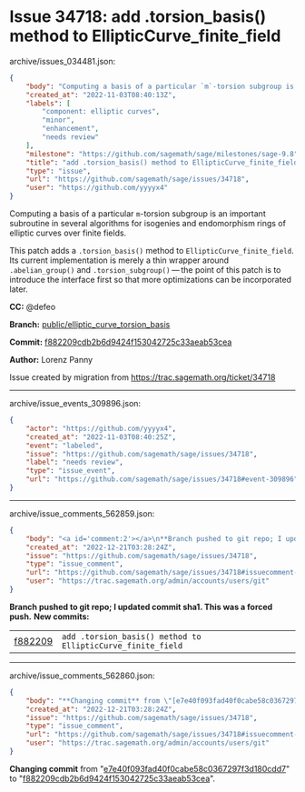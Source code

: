 # Issue 34718: add .torsion_basis() method to EllipticCurve_finite_field

archive/issues_034481.json:
```json
{
    "body": "Computing a basis of a particular `m`-torsion subgroup is an important subroutine in several algorithms for isogenies and endomorphism rings of elliptic curves over finite fields.\n\nThis patch adds a `.torsion_basis()` method to `EllipticCurve_finite_field`. Its current implementation is merely a thin wrapper around `.abelian_group()` and `.torsion_subgroup()`\u2009\u2014\u2009the point of this patch is to introduce the interface first so that more optimizations can be incorporated later.\n\n**CC:**  @defeo\n\n**Branch:** [public/elliptic_curve_torsion_basis](https://github.com/sagemath/sagetrac-mirror/tree/public/elliptic_curve_torsion_basis)\n\n**Commit:** [f882209cdb2b6d9424f153042725c33aeab53cea](https://github.com/sagemath/sagetrac-mirror/commit/f882209cdb2b6d9424f153042725c33aeab53cea)\n\n**Author:** Lorenz Panny\n\nIssue created by migration from https://trac.sagemath.org/ticket/34718\n\n",
    "created_at": "2022-11-03T08:40:13Z",
    "labels": [
        "component: elliptic curves",
        "minor",
        "enhancement",
        "needs review"
    ],
    "milestone": "https://github.com/sagemath/sage/milestones/sage-9.8",
    "title": "add .torsion_basis() method to EllipticCurve_finite_field",
    "type": "issue",
    "url": "https://github.com/sagemath/sage/issues/34718",
    "user": "https://github.com/yyyyx4"
}
```
Computing a basis of a particular `m`-torsion subgroup is an important subroutine in several algorithms for isogenies and endomorphism rings of elliptic curves over finite fields.

This patch adds a `.torsion_basis()` method to `EllipticCurve_finite_field`. Its current implementation is merely a thin wrapper around `.abelian_group()` and `.torsion_subgroup()` — the point of this patch is to introduce the interface first so that more optimizations can be incorporated later.

**CC:**  @defeo

**Branch:** [public/elliptic_curve_torsion_basis](https://github.com/sagemath/sagetrac-mirror/tree/public/elliptic_curve_torsion_basis)

**Commit:** [f882209cdb2b6d9424f153042725c33aeab53cea](https://github.com/sagemath/sagetrac-mirror/commit/f882209cdb2b6d9424f153042725c33aeab53cea)

**Author:** Lorenz Panny

Issue created by migration from https://trac.sagemath.org/ticket/34718





---

archive/issue_events_309896.json:
```json
{
    "actor": "https://github.com/yyyyx4",
    "created_at": "2022-11-03T08:40:25Z",
    "event": "labeled",
    "issue": "https://github.com/sagemath/sage/issues/34718",
    "label": "needs review",
    "type": "issue_event",
    "url": "https://github.com/sagemath/sage/issues/34718#event-309896"
}
```



---

archive/issue_comments_562859.json:
```json
{
    "body": "<a id='comment:2'></a>\n**Branch pushed to git repo; I updated commit sha1. This was a forced push.** **New commits:**\n<table><tr><td><a href=\"https://github.com/sagemath/sagetrac-mirror/commit/f882209cdb2b6d9424f153042725c33aeab53cea\">f882209</a></td><td><code>add .torsion_basis() method to EllipticCurve_finite_field</code></td></tr></table>\n",
    "created_at": "2022-12-21T03:28:24Z",
    "issue": "https://github.com/sagemath/sage/issues/34718",
    "type": "issue_comment",
    "url": "https://github.com/sagemath/sage/issues/34718#issuecomment-562859",
    "user": "https://trac.sagemath.org/admin/accounts/users/git"
}
```

<a id='comment:2'></a>
**Branch pushed to git repo; I updated commit sha1. This was a forced push.** **New commits:**
<table><tr><td><a href="https://github.com/sagemath/sagetrac-mirror/commit/f882209cdb2b6d9424f153042725c33aeab53cea">f882209</a></td><td><code>add .torsion_basis() method to EllipticCurve_finite_field</code></td></tr></table>




---

archive/issue_comments_562860.json:
```json
{
    "body": "**Changing commit** from \"[e7e40f093fad40f0cabe58c0367297f3d180cdd7](https://github.com/sagemath/sagetrac-mirror/commit/e7e40f093fad40f0cabe58c0367297f3d180cdd7)\" to \"[f882209cdb2b6d9424f153042725c33aeab53cea](https://github.com/sagemath/sagetrac-mirror/commit/f882209cdb2b6d9424f153042725c33aeab53cea)\".",
    "created_at": "2022-12-21T03:28:24Z",
    "issue": "https://github.com/sagemath/sage/issues/34718",
    "type": "issue_comment",
    "url": "https://github.com/sagemath/sage/issues/34718#issuecomment-562860",
    "user": "https://trac.sagemath.org/admin/accounts/users/git"
}
```

**Changing commit** from "[e7e40f093fad40f0cabe58c0367297f3d180cdd7](https://github.com/sagemath/sagetrac-mirror/commit/e7e40f093fad40f0cabe58c0367297f3d180cdd7)" to "[f882209cdb2b6d9424f153042725c33aeab53cea](https://github.com/sagemath/sagetrac-mirror/commit/f882209cdb2b6d9424f153042725c33aeab53cea)".
